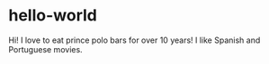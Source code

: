 # hello-world

Hi! I love to eat prince polo bars for over 10 years!
I like Spanish and Portuguese movies.
